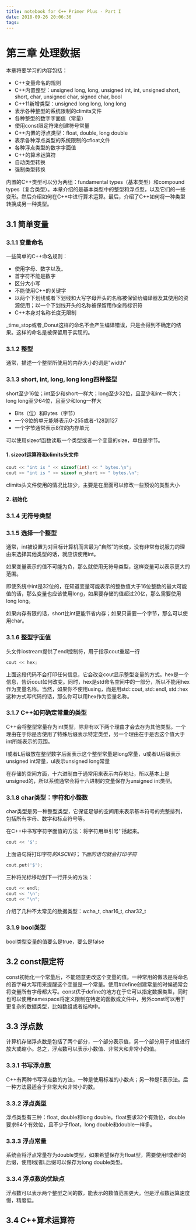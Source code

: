 ```yaml
---
title: notebook for C++ Primer Plus - Part I
date: 2018-09-26 20:06:36
tags:
---
```


# 第三章 处理数据
本章将要学习的内容包括：
+ C++变量命名的规则
+ C++内置整型：unsigned long, long, unsigned int, int, unsigned short, short, char, unsigned char, signed char, bool
+ C++11新增类型：unsigned long long, long long
+ 表示各种整型的系统限制的climits文件
+ 各种整型的数字字面值（常量）
+ 使用const限定符来创建符号常量
+ C++内置的浮点类型：float, double, long double
+ 表示各种浮点类型的系统限制的cfloat文件
+ 各种浮点类型的数字字面值
+ C++的算术运算符
+ 自动类型转换
+ 强制类型转换

内置的C++类型可以分为两组：fundamental types（基本类型）和compound types（复合类型）。本章介绍的是基本类型中的整型和浮点型，以及它们的一些变形。然后介绍如何在C++中进行算术运算。最后，介绍了C++如何将一种类型转换成另一种类型。

## 3.1 简单变量

### 3.1.1 变量命名
一些简单的C++命名规则：
+ 使用字母、数字以及_
+ 首字符不能是数字
+ 区分大小写
+ 不能使用C++的关键字
+ 以两个下划线或者下划线和大写字母开头的名称被保留给编译器及其使用的资源使用；以一个下划线开头的名称被保留用作全局标识符
+ C++本身对名称长度无限制

_time_stop或者_Donut这样的命名不会产生编译错误，只是会得到不确定的结果。这样的命名是被保留用于实现的。

### 3.1.2 整型
通常，描述一个整型所使用的内存大小的词是"width"

### 3.1.3 short, int, long, long long四种整型
short至少16位；int至少和short一样大；long至少32位，且至少和int一样大；long long至少64位，且至少和long一样大

+ Bits（位）和Bytes（字节）
+ 一个8位的单元能够表示0-255或者-128到127
+ 一个字节通常表示8位的内存单元

可以使用sizeof函数读取一个类型或者一个变量的size，单位是字节。

#### 1. sizeof运算符和climits头文件
```cpp
cout << "int is " << sizeof(int) << " bytes.\n";
cout << "int is " << sizeof n_short << " bytes.\n";
```

climits头文件使用的情况比较少，主要是在里面可以修改一些预设的类型大小

#### 2. 初始化

### 3.1.4 无符号类型

### 3.1.5 选择一个整型
通常，int被设置为对目标计算机而言最为“自然”的长度，没有非常有说服力的理由来选择其他类型的话，就应该使用int。

如果变量表示的值不可能为负，那么就使用无符号类型，这样变量可以表示更大的范围。

即使系统中int是32位的，在知道变量可能表示的整数值大于16位整数的最大可能值的话，那么变量也应该使用long，如果要存储的值超过20亿，那么需要使用long long。

如果内存有限的话，short比int更能节省内存；如果只需要一个字节，那么可以使用char。

### 3.1.6 整型字面值
头文件iostream提供了endl控制符，用于指示cout重起一行

```cpp
cout << hex;
```

上面这段代码不会打印任何信息，它会改变cout显示整型变量的方式。hex是一个信息，告诉cout如何改变。同时，hex是std命名空间中的一部分，所以不能用hex作为变量名称。当然，如果你不使用using，而是用std::cout, std::endl, std::hex这种方式写代码的话，那么你可以用hex作为变量名称。

### 3.1.7 C++如何确定常量的类型
C++会将整型常量存为int类型，除非有以下两个理由才会去存为其他类型。一个理由在于你是否使用了特殊后缀表示特定类型，另一个理由在于是否这个值大于int所能表示的范围。

l或者L后缀放在整型数字后面表示这个整型常量是long常量，u或者U后缀表示unsigned int常量，ul表示unsigned long常量

在存储的空间方面，十六进制由于通常用来表示内存地址，所以基本上是unsigned的，所以系统通常会将十六进制的变量保存为unsigned int类型。

### 3.1.8 char类型：字符和小整数
char类型是另一种整型类型，它保证足够的空间用来表示基本符号的完整排列，包括所有字母、数字和标点符号等。

在C++中书写字符字面值的方法：将字符用单引号''括起来。

```cpp
cout << '$';
```

上面语句将打印字符$的ASCII码；下面的语句就会打印字符$

```cpp
cout.put('$');
```

三种将光标移动到下一行开头的方法：
```cpp
cout << endl;
cout << '\n';
cout << "\n";
```

介绍了几种不太常见的数据类型：wcha_t, char16_t, char32_t

### 3.1.9 bool类型
bool类型变量的值要么是true，要么是false

## 3.2 const限定符
const初始化一个常量后，不能随意更改这个变量的值。一种常用的做法是将命名的首字母大写用来提醒这个变量是一个常量。使用#define创建常量的时候通常会将变量所有字母都大写。const优于define的地方在于它可以指定数据类型，同时也可以使用namespace将定义限制在特定的函数或文件中，另外const可以用于更复杂的数据类型，比如数组或者结构中。

## 3.3 浮点数
计算机存储浮点数是包括了两个部分，一个部分表示值，另一个部分用于对值进行放大或缩小。总之，浮点数可以表示小数值、非常大和非常小的值。

### 3.3.1 书写浮点数
C++有两种书写浮点数的方法，一种是使用标准的小数点；另一种是E表示法。后一种方法最适合于非常大和非常小的数。

### 3.3.2 浮点类型
浮点类型有三种：float, double和long double。float要求32个有效位，double要求64个有效位，且不少于float，long double和double一样多。

### 3.3.3 浮点常量
系统会将浮点常量存为double类型，如果希望保存为float型，需要使用f或者F的后缀，使用l或者L后缀可以保存为long double类型。

### 3.3.4 浮点数的优缺点
浮点数可以表示两个整型之间的数，能表示的数值范围更大。但是浮点数运算速度慢，精度低。

## 3.4 C++算术运算符
